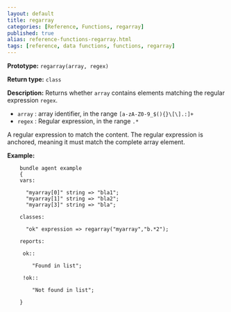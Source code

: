 ```yaml
---
layout: default
title: regarray
categories: [Reference, Functions, regarray]
published: true
alias: reference-functions-regarray.html
tags: [reference, data functions, functions, regarray]
---
```


**Prototype:** `regarray(array, regex)`

**Return type:** `class`

**Description:** Returns whether `array` contains elements matching the
regular expression `regex`.

* `array` : array identifier, in the range
`[a-zA-Z0-9_$(){}\[\].:]+`
* `regex` : Regular expression, in the range `.*`

A regular expression to match the content. The regular expression is
anchored, meaning it must match the complete array element.

**Example:**

```cf3
    bundle agent example
    {
    vars:

      "myarray[0]" string => "bla1";
      "myarray[1]" string => "bla2";
      "myarray[3]" string => "bla";

    classes:

      "ok" expression => regarray("myarray","b.*2");

    reports:

     ok::

        "Found in list";

     !ok::

        "Not found in list";

    }
```
